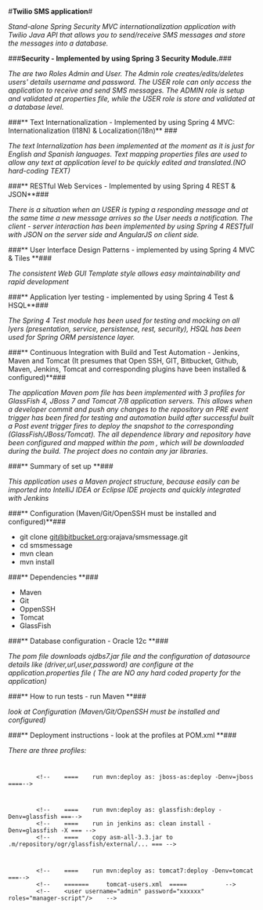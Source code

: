 #**Twilio SMS application**#

*Stand-alone Spring Security MVC internationalization application with Twilio Java API that allows you to send/receive SMS messages and store the messages into a database.*

###**Security - Implemented by using Spring 3 Security Module.**###

*The are two Roles Admin and User. The Admin role creates/edits/deletes users' details username and password. The USER role can only access the application to receive and send SMS messages. The ADMIN role is setup and validated at properties file, while the USER role is store and validated at a database level.*

###** Text Internationalization - Implemented by using Spring 4 MVC: Internationalization (I18N) & Localization(i18n)** ###

*The text Internalization has been implemented at the moment as it is just for English and Spanish languages. Text mapping properties files are used to allow any text at application level to be quickly edited and translated.(NO hard-coding TEXT)*

###** RESTful Web Services - Implemented by using Spring 4 REST & JSON**###

*There is a situation when an USER is typing a responding message and at the same time a new message arrives so the User needs a notification. The client - server interaction has been implemented by using Spring 4 RESTfull with JSON on the server side and AngularJS on client side.*


###** User Interface Design Patterns - implemented by using Spring 4 MVC & Tiles **###

*The consistent Web GUI Template style allows easy maintainability and rapid development*

###** Application lyer testing - implemented by using Spring 4 Test & HSQL**###

*The Spring 4 Test module has been used for testing and mocking on all lyers (presentation, service, persistence, rest, security), HSQL has been used for Spring ORM persistence layer.*

###** Continuous Integration with Build and Test Automation - Jenkins, Maven and Tomcat (It presumes that Open SSH, GIT, Bitbucket, Github,  Maven, Jenkins, Tomcat and corresponding plugins have been installed & configured)**###

*The application Maven pom file has been implemented with 3 profiles for GlassFish 4, JBoss 7 and Tomcat 7/8 application servers. This allows when a developer commit and push any changes to the repository an PRE event trigger has been fired for testing and automation build after successful built a Post event trigger fires to deploy the snapshot to the corresponding (GlassFish/JBoss/Tomcat). The all dependence library and repository have been configured and mapped within the pom , which will be downloaded during the build. The project does no contain any jar libraries.*

###** Summary of set up **###

*This application uses a Maven project structure, because easily can be imported into IntelliJ IDEA or Eclipse IDE projects and  quickly integrated with Jenkins*

###** Configuration (Maven/Git/OpenSSH must be installed and configured)**###

* git clone git@bitbucket.org:orajava/smsmessage.git
* cd smsmessage
* mvn clean
* mvn install

###** Dependencies **###

* Maven
* Git
* OppenSSH
* Tomcat
* GlassFish

###** Database configuration - Oracle 12c **###

*The pom file downloads ojdbs7.jar file and the configuration of datasource details like (driver,url,user,password) are configure at the application.properties file ( The are NO any hard coded property for the application)*

###** How to run tests - run Maven **###

*look at Configuration (Maven/Git/OpenSSH must be installed and configured)*

###** Deployment instructions - look at the profiles at POM.xml **###

*There are three profiles:*

#
<!--    ========    JBoss AS 7 Deployment   =========  -->
            <!--    ====    run mvn:deploy as: jboss-as:deploy -Denv=jboss ====-->
#
<!--    ========   GlassFish 4.1 Deployment   ==========  -->
            <!--    ====    run mvn:deploy as: glassfish:deploy -Denv=glassfish ===-->
            <!--    ====    run in jenkins as: clean install -Denv=glassfish -X === -->
            <!--    ====    copy asm-all-3.3.jar to .m/repository/ogr/glassfish/external/... === -->

#

 <!--    ========    Tomcat 8 Deployment   ==========  -->
            <!--    ====    run mvn:deploy as: tomcat7:deploy -Denv=tomcat ===-->
            <!--    =======     tomcat-users.xml  =====           -->
            <!--    <user username="admin" password="xxxxxx" roles="manager-script"/>    -->